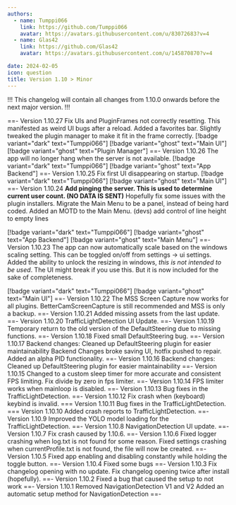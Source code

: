 ```yaml
---
authors: 
  - name: Tumppi066
    link: https://github.com/Tumppi066
    avatar: https://avatars.githubusercontent.com/u/83072683?v=4
  - name: Glas42
    link: https://github.com/Glas42
    avatar: https://avatars.githubusercontent.com/u/145870870?v=4

date: 2024-02-05
icon: question
title: Version 1.10 > Minor
---
```


!!!
This changelog will contain all changes from 1.10.0 onwards before the next major version.
!!!

==- Version 1.10.27
Fix UIs and PluginFrames not correctly resetting. This manifested as weird UI bugs after a reload.
Added a favorites bar.
Slightly tweaked the plugin manager to make it fit in the frame correctly.
[!badge variant="dark" text="Tumppi066"] [!badge variant="ghost" text="Main UI"] [!badge variant="ghost" text="Plugin Manager"]
==- Version 1.10.26
The app will no longer hang when the server is not available.
[!badge variant="dark" text="Tumppi066"] [!badge variant="ghost" text="App Backend"]
==- Version 1.10.25
Fix first UI disappearing on startup.
[!badge variant="dark" text="Tumppi066"] [!badge variant="ghost" text="Main UI"]
==- Version 1.10.24
**Add pinging the server. This is used to determine current user count. (NO DATA IS SENT)**
Hopefully fix some issues with the plugin installers.
Migrate the Main Menu to be a panel, instead of being hard coded.
Added an MOTD to the Main Menu.
(devs) add control of line height to empty lines

[!badge variant="dark" text="Tumppi066"] [!badge variant="ghost" text="App Backend"] [!badge variant="ghost" text="Main Menu"]
==- Version 1.10.23
The app can now automatically scale based on the windows scaling setting. This can be toggled on/off from settings -> ui settings.
Added the ability to unlock the resizing in windows, *this is not intended to be used*. The UI might break if you use this. But it is now included for the sake of completeness.

[!badge variant="dark" text="Tumppi066"] [!badge variant="ghost" text="Main UI"]
==- Version 1.10.22
The MSS Screen Capture now works for all plugins. BetterCamScreenCapture is still recommended and MSS is only a backup.
==- Version 1.10.21
Added missing assets from the last update.
==- Version 1.10.20
TrafficLightDetection UI Update.
==- Version 1.10.19
Temporary return to the old version of the DefaultSteering due to missing functions.
==- Version 1.10.18
Fixed small DefaultSteering bug.
==- Version 1.10.17
Backend changes: Cleaned up DefaultSteering plugin for easier maintainability
Backend Changes broke saving UI, hotfix pushed to repair. 
Added an alpha PID functionality. 
==- Version 1.10.16
Backend changes: Cleaned up DefaultSteering plugin for easier maintainability
==- Version 1.10.15
Changed to a custom sleep timer for more accurate and consistent FPS limiting.
Fix divide by zero in fps limiter.
==- Version 1.10.14
FPS limiter works when mainloop is disabled.
==- Version 1.10.13
Bug fixes in the TrafficLightDetection.
==- Version 1.10.12
Fix crash when (keyboard) keybind is invalid.
=== Version 1.10.11
Bug fixes in the TrafficLightDetection.
=== Version 1.10.10
Added crash reports to TrafficLightDetection.
==- Version 1.10.9
Improved the YOLO model loading for the TrafficLightDetection.
==- Version 1.10.8
NavigationDetection UI update.
==- Version 1.10.7
Fix crash caused by 1.10.6.
==- Version 1.10.6
Fixed logger crashing when log.txt is not found for some reason.
Fixed settings crashing when currentProfile.txt is not found, the file will now be created.
==- Version 1.10.5
Fixed app enabling and disabling constantly while holding the toggle button.
==- Version 1.10.4
Fixed some bugs
==- Version 1.10.3
Fix changelog opening with no update.
Fix changelog opening twice after install (hopefully).
==- Version 1.10.2
Fixed a bug that caused the setup to not work
==- Version 1.10.1
Removed NavigationDetection V1 and V2
Added an automatic setup method for NavigationDetection
==-